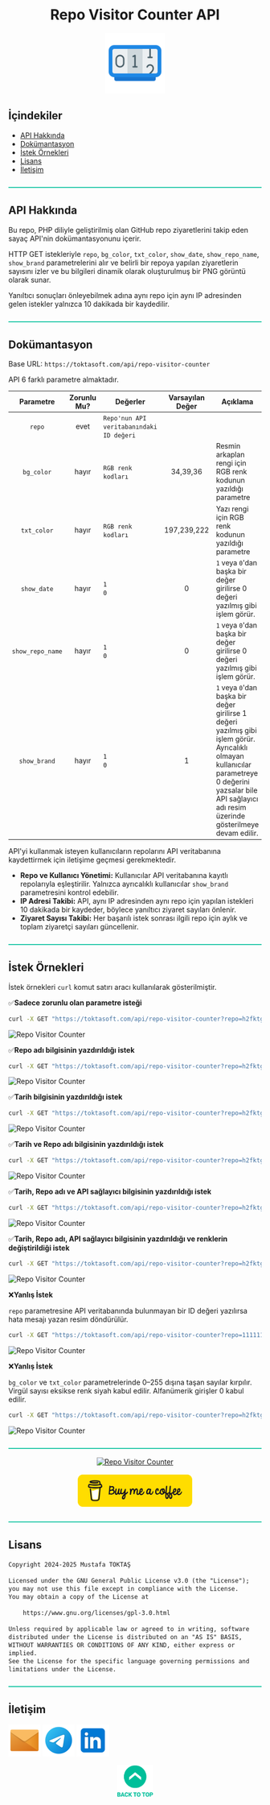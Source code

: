 <h1 align="center">
Repo Visitor Counter API<a name="readme-top"></a>
</h1>

<div align="center">
  <img src="./Readme Resources/Repo Visitor Counter API Logo.png" alt="Logo" width="120"/>
</div>

## **İçindekiler**

- [API Hakkında](#api-hakkında)
- [Dokümantasyon](#dokümantasyon)
- [İstek Örnekleri](#i̇stek-örnekleri)
- [Lisans](#lisans)
- [İletişim](#i̇letişim)


![-----------------------------------------------------](./Readme%20Resources/Line.png)

## API Hakkında

Bu repo, PHP diliyle geliştirilmiş olan GitHub repo ziyaretlerini takip eden sayaç API'nin
dokümantasyonunu içerir.

HTTP GET istekleriyle `repo`, `bg_color`, `txt_color`, `show_date`, `show_repo_name`, `show_brand`
parametrelerini alır ve belirli bir repoya yapılan ziyaretlerin sayısını izler ve bu bilgileri
dinamik olarak oluşturulmuş bir PNG görüntü olarak sunar.

Yanıltıcı sonuçları önleyebilmek adına aynı repo için aynı IP adresinden gelen istekler yalnızca 10
dakikada bir kaydedilir. 


![-----------------------------------------------------](./Readme%20Resources/Line.png)

## Dokümantasyon

Base URL: `https://toktasoft.com/api/repo-visitor-counter`

API 6 farklı parametre almaktadır.

| Parametre                              | Zorunlu Mu?                 | Değerler                                 | Varsayılan Değer                  | Açıklama                                                                       |
| -------------------------------------- | --------------------------- | ---------------------------------------- | --------------------------------- | ------------------------------------------------------------------------------ |
| <p align="center">`repo`</p>           | <p align="center">evet</p>  | `Repo'nun API veritabanındaki ID değeri` |                                   |                                                                                |
| <p align="center">`bg_color`</p>       | <p align="center">hayır</p> | `RGB renk kodları`                       | <p align="center">34,39,36</p>    | Resmin arkaplan rengi için RGB renk kodunun yazıldığı parametre                |
| <p align="center">`txt_color`</p>      | <p align="center">hayır</p> | `RGB renk kodları`                       | <p align="center">197,239,222</p> | Yazı rengi için RGB renk kodunun yazıldığı parametre                           |
| <p align="center">`show_date`</p>      | <p align="center">hayır</p> | `1`<br>`0`                               | <p align="center">0</p>           | `1` veya `0`'dan başka bir değer girilirse 0 değeri yazılmış gibi işlem görür. |
| <p align="center">`show_repo_name`</p> | <p align="center">hayır</p> | `1`<br>`0`                               | <p align="center">0</p>           | `1` veya `0`'dan başka bir değer girilirse 0 değeri yazılmış gibi işlem görür. |
| <p align="center">`show_brand`</p>     | <p align="center">hayır</p> | `1`<br>`0`                               | <p align="center">1</p>           | `1` veya `0`'dan başka bir değer girilirse 1 değeri yazılmış gibi işlem görür.<br>Ayrıcalıklı olmayan kullanıcılar parametreye 0 değerini yazsalar bile API sağlayıcı adı resim üzerinde gösterilmeye devam edilir. |

API'yi kullanmak isteyen kullanıcıların repolarını API veritabanına kaydettirmek için iletişime geçmesi gerekmektedir.

- **Repo ve Kullanıcı Yönetimi:** Kullanıcılar API veritabanına kayıtlı repolarıyla eşleştirilir. Yalnızca ayrıcalıklı kullanıcılar `show_brand` parametresini kontrol edebilir.
- **IP Adresi Takibi:** API, aynı IP adresinden aynı repo için yapılan istekleri 10 dakikada bir kaydeder, böylece yanıltıcı ziyaret sayıları önlenir.
- **Ziyaret Sayısı Takibi:** Her başarılı istek sonrası ilgili repo için aylık ve toplam ziyaretçi sayıları güncellenir.


![-----------------------------------------------------](./Readme%20Resources/Line.png)

## İstek Örnekleri

İstek örnekleri `curl` komut satırı aracı kullanılarak gösterilmiştir.

✅**Sadece zorunlu olan parametre isteği**

```sh
curl -X GET "https://toktasoft.com/api/repo-visitor-counter?repo=h2fktgj3v8e69nz"
```

![Repo Visitor Counter](https://toktasoft.com/api/repo-visitor-counter?repo=h2fktgj3v8e69nz)

✅**Repo adı bilgisinin yazdırıldığı istek**

```sh
curl -X GET "https://toktasoft.com/api/repo-visitor-counter?repo=h2fktgj3v8e69nz&show_repo_name=1"
```

![Repo Visitor Counter](https://toktasoft.com/api/repo-visitor-counter?repo=h2fktgj3v8e69nz&show_repo_name=1)

✅**Tarih bilgisinin yazdırıldığı istek**

```sh
curl -X GET "https://toktasoft.com/api/repo-visitor-counter?repo=h2fktgj3v8e69nz&show_date=1"
```

![Repo Visitor Counter](https://toktasoft.com/api/repo-visitor-counter?repo=h2fktgj3v8e69nz&show_date=1)

✅**Tarih ve Repo adı bilgisinin yazdırıldığı istek**

```sh
curl -X GET "https://toktasoft.com/api/repo-visitor-counter?repo=h2fktgj3v8e69nz&show_date=1&show_repo_name=1"
```
![Repo Visitor Counter](https://toktasoft.com/api/repo-visitor-counter?repo=h2fktgj3v8e69nz&show_date=1&show_repo_name=1)

✅**Tarih, Repo adı ve API sağlayıcı bilgisinin yazdırıldığı istek**

```sh
curl -X GET "https://toktasoft.com/api/repo-visitor-counter?repo=h2fktgj3v8e69nz&show_date=1&show_repo_name=1&show_brand=1"
```

![Repo Visitor Counter](https://toktasoft.com/api/repo-visitor-counter?repo=h2fktgj3v8e69nz&show_date=1&show_repo_name=1&show_brand=1)

✅**Tarih, Repo adı, API sağlayıcı bilgisinin yazdırıldığı ve renklerin değiştirildiği istek**

```sh
curl -X GET "https://toktasoft.com/api/repo-visitor-counter?repo=h2fktgj3v8e69nz&show_date=1&show_repo_name=1&show_brand=1&bg_color=0,0,0&txt_color=0,255,0"
```

![Repo Visitor Counter](https://toktasoft.com/api/repo-visitor-counter?repo=h2fktgj3v8e69nz&show_date=1&show_repo_name=1&show_brand=1&bg_color=0,0,0&txt_color=0,255,0)

❌**Yanlış İstek**

`repo` parametresine API veritabanında bulunmayan bir ID değeri yazılırsa hata mesajı yazan resim döndürülür.

```sh
curl -X GET "https://toktasoft.com/api/repo-visitor-counter?repo=11111111111"
```

![Repo Visitor Counter](https://toktasoft.com/api/repo-visitor-counter?repo=11111111111)

❌**Yanlış İstek**

`bg_color` ve `txt_color` parametrelerinde 0–255 dışına taşan sayılar kırpılır. Virgül sayısı eksikse renk siyah kabul edilir. Alfanümerik girişler 0 kabul edilir.

```sh
curl -X GET "https://toktasoft.com/api/repo-visitor-counter?repo=h2fktgj3v8e69nz&bg_color=-11,0,0&txt_color=300,300,300"
```

![Repo Visitor Counter](https://toktasoft.com/api/repo-visitor-counter?repo=h2fktgj3v8e69nz&bg_color=0,0,0&txt_color=300,300,300)


![-----------------------------------------------------](./Readme%20Resources/Line.png)

<div align="center">
  <a href="https://github.com/mustafatoktas/W.BE_RepoVisitorCounterAPI"><img src="https://toktasoft.com/api/repo-visitor-counter?repo=j9rm7kp2vdcxsau&show_repo_name=1&show_date=1&show_brand=0&txt_color=209,215,224&bg_color=45,52,58" alt="Repo Visitor Counter"/></a>
</div>

<br>
  
<div align="center">
  <a href="https://buymeacoffee.com/mustafatoktas"><img src="./Readme Resources/Communication/Buy Me a Coffee.png" alt="Buy Me a Coffee" height="64"/></a>
</div>


![-----------------------------------------------------](./Readme%20Resources/Line.png)

## Lisans

```
Copyright 2024-2025 Mustafa TOKTAŞ

Licensed under the GNU General Public License v3.0 (the "License");
you may not use this file except in compliance with the License.
You may obtain a copy of the License at

    https://www.gnu.org/licenses/gpl-3.0.html

Unless required by applicable law or agreed to in writing, software
distributed under the License is distributed on an "AS IS" BASIS,
WITHOUT WARRANTIES OR CONDITIONS OF ANY KIND, either express or implied.
See the License for the specific language governing permissions and
limitations under the License.
```


![-----------------------------------------------------](./Readme%20Resources/Line.png)

## İletişim

<a href="mailto:info@mustafatoktas.com"             ><img src="./Readme Resources/Communication/Mail.png"     alt="Mail"     width="64"/></a>
<a href="https://t.me/mustafatoktas00"              ><img src="./Readme Resources/Communication/Telegram.png" alt="Telegram" width="64"/></a>
<a href="https://www.linkedin.com/in/mustafatoktas/"><img src="./Readme Resources/Communication/LinkedIn.png" alt="LinkedIn" width="64"/></a>

<p align="center">
  <a href="#readme-top"><img src="./Readme Resources/Back to Top.png" alt="Back to Top" height="64"/></a>
</p>
